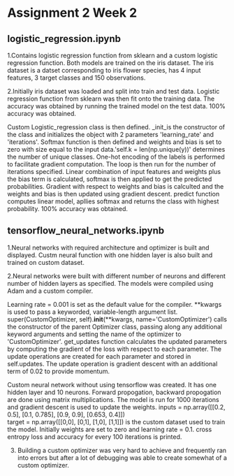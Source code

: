 # Assignment 2 Week 2
## logistic_regression.ipynb
1.Contains logistic regression function from sklearn and a custom logistic regression function. Both models are trained on the iris dataset. The iris dataset is a datset corresponding to iris flower species, has 4 input features, 3 target classes and 150 observations.


2.Initially iris dataset was loaded and split into train and test data. Logistic regression function from sklearn was then fit onto the training data. The accuracy was obtained by running the trained model on the test data. 100% accuracy was obtained.


Custom Logistic_regression class is then defined. _init_is the constructor of the class and initializes the object with 2 parameters 'learning_rate' and 'iterations'. Softmax function is then defined and weights and bias is set to zero with size equal to the input data.'self.k = len(np.unique(y))' determines the number of unique classes. One-hot encoding of the labels is performed to facilitate gradient computation. The loop is then run for the number of iterations specified. Linear combination of input features and weights plus the bias term is calculated, softmax is then applied to get the predicted probabilities. Gradient with respect to weights and bias is calculted and the weights and bias is then updated using gradient descent. predict function computes linear model, apllies softmax and returns the class with highest probability. 100% accuracy was obtained.


## tensorflow_neural_networks.ipynb
1.Neural networks with required architecture and optimizer is built and displayed. Custm neural function with one hidden layer is also built and trained on custom dataset.


2.Neural networks were built with different number of neurons and different number of hidden layers as specified. The models were compiled using Adam and a custom compiler. 


Learning rate = 0.001 is set as the default value for the compiler. **kwargs is used  to pass a keyworded, variable-length argument list. super(CustomOptimizer, self).__init__(**kwargs, name='CustomOptimizer') calls the constructor of the parent Optimizer class, passing along any additional keyword arguments and setting the name of the optimizer to 'CustomOptimizer'. get_updates function calculates the updated parameters by computing the gradient of the loss with respect to each parameter. The update operations are created for each parameter and stored in self.updates. The update operation is gradient descent with an additional term of 0.02 to provide momentum.


Custom neural network without using tensorflow was created. It has one hidden layer and 10 neurons. Forward propogation, backward propogation are done using matrix multiplications. The model is run for 1000 iterations and gradient descent is used to update the weights. inputs = np.array([[0.2, 0.5], [0.1, 0.785], [0.9, 0.9], [0.653, 0.4]])                          
target = np.array([[0,0], [0,1], [1,0], [1,1]]) is the custom dataset used to train the model. Initially weights are set to zero and learning rate = 0.1. cross entropy loss and accuracy for every 100 iterations is printed.


3. Building a custom optimizer was very hard to achieve and frequently ran into errors but after a lot of debugging was able to create somewhat of a custom optimizer.
